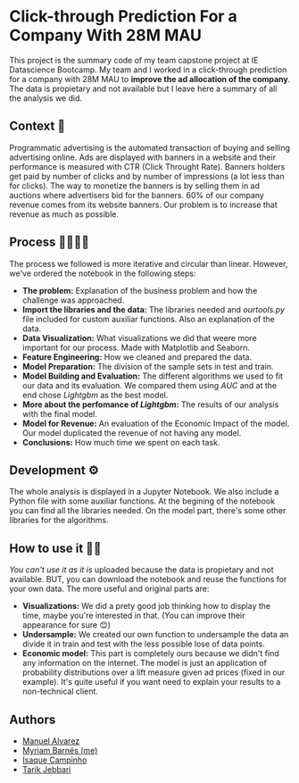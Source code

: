 # Click-through Prediction For a Company With 28M MAU
This project is the summary code of my team capstone project at IE Datascience Bootcamp. My team and I worked in a click-through prediction for a company with 28M MAU to **improve the ad allocation of the company**. The data is propietary and not available but I leave here a summary of all the analysis we did.

## Context 🧭
Programmatic advertising is the automated transaction of buying and selling advertising online. Ads are displayed with banners in a website and their performance is measured with CTR (Click Throught Rate). Banners holders get paid by number of clicks and by number of impressions (a lot less than for clicks). The way to monetize the banners is by selling them in ad auctions where advertisers bid for the banners. 60% of our company revenue comes from its website banners. Our problem is to increase that revenue as much as possible.

## Process 🚶‍♀️🚶‍♂️
The process we followed is more iterative and circular than linear. However, we've ordered the notebook in the following steps:
- **The problem:** Explanation of the business problem and how the challenge was approached.
- **Import the libraries and the data:** The libraries needed and *ourtools.py* file included for custom auxiliar functions. Also an explanation of the data.
- **Data Visualization:** What visualizations we did that weere more important for our process. Made with Matplotlib and Seaborn.
- **Feature Engineering:** How we cleaned and prepared the data.
- **Model Preparation:** The division of the sample sets in test and train.
- **Model Building and Evaluation:** The different algorithms we used to fit our data and its evaluation. We compared them using *AUC* and at the end chose *Lightgbm* as the best model.
- **More about the perfomance of *Lightgbm*:** The results of our analysis with the final model.
- **Model for Revenue:** An evaluation of the Economic Impact of the model. Our model duplicated the revenue of not having any model.
- **Conclusions:** How much time we spent on each task.

## Development ⚙️
The whole analysis is displayed in a Jupyter Notebook. We also include a Python file with some auxiliar functions. At the begining of the notebook you can find all the libraries needed. On the model part, there's some other libraries for the algorithms.

## How to use it 👩‍💻
*You can't use it as it is* uploaded because the data is propietary and not available. BUT, you can download the notebook and reuse the functions for your own data. The more useful and original parts are:
- **Visualizations:** We did a prety good job thinking how to display the time, maybe you're interested in that. (You can improve their appearance for sure :blush:)
- **Undersample:** We created our own function to undersample the data an divide it in train and test with the less possible lose of data points.
- **Economic model:** This part is completely ours because we didn't find any information on the internet. The model is just an application of probability distributions over a lift measure given ad prices (fixed in our example). It's quite useful if you want need to explain your results to a non-technical client.

## Authors
- [Manuel Alvarez](https://www.linkedin.com/in/manuelalvrod/)
- [Myriam Barnés (me)](https://www.linkedin.com/in/myriambarnes/)
- [Isaque Campinho](https://www.linkedin.com/in/isaque-campinho-72362521/)
- [Tarik Jebbari](https://www.linkedin.com/in/tarik-jebbari/)
